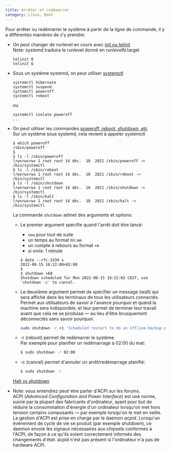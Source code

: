 ```yaml
---
title: Arrêter et redémarrer
category: Linux, Boot
---
```


Pour arrêter ou redémarrer le système à partir de la ligne de commande, il y a différentes manières de s'y prendre:

* On peut changer de runlevel en cours avec <ins>init ou telinit</ins>  
  Note: systemd traduira le runlevel donné en runlevelN.target

  ```
  telinit 0
  telinit 6
  ```

* Sous un système systemd, on peut utiliser <ins>systemctl</ins>

  ```
  systemctl hibernate
  systemctl suspend
  systemctl poweroff
  systemctl reboot
  ```

  ou

  ```
  systemctl isolate poweroff
  ...
  ```

* On peut utiliser les commandes <ins>poweroff, reboot, shutdown, etc</ins>  
  Sur un système sous systemd, cela revient à appeler systemctl

  ```
  $ which poweroff
  /sbin/poweroff
  $
  $ ls -l /sbin/poweroff
  lrwxrwxrwx 1 root root 14 déc.  10  2021 /sbin/poweroff -> /bin/systemctl
  $ ls -l /sbin/reboot
  lrwxrwxrwx 1 root root 14 déc.  10  2021 /sbin/reboot -> /bin/systemctl
  $ ls -l /sbin/shutdown
  lrwxrwxrwx 1 root root 14 déc.  10  2021 /sbin/shutdown -> /bin/systemctl
  $ ls -l /sbin/halt
  lrwxrwxrwx 1 root root 14 déc.  10  2021 /sbin/halt -> /bin/systemctl
  ```

  La commande `shutdown` admet des arguments et options:

  * Le premier argument spécifie quand l'arrêt doit être lancé:
    - `now` pour tout de suite
    - un temps au format `hh:mm`
    - un compte à rebours au format `+m`
    - si omis: 1 minute

    ```
    $ date --rfc-3339 s
    2022-08-15 18:22:00+02:00
    $
    $ shutdown +60
    Shutdown scheduled for Mon 2022-08-15 19:22:02 CEST, use 'shutdown -c' to cancel.
    ```

  * Le deuxième argument permet de spécifier un message (wall) qui sera affiché dans les terminaux de tous les utilisateurs connectés.  
    Permet aux utilisateurs de savoir à l'avance pourquoi et quand la machine sera indisponible, et leur permet de terminer leur travail avant que cela ne se produise — au lieu d'être brusquement déconnectés sans savoir pourquoi.

    ``` bash
    sudo shutdown -r +1 'Scheduled restart to do an offline-backup of our database'
    ```

  * -r (reboot) permet de redémarrer le système.  
    Par exemple pour planifier un redémarrage à 02:00 du mat:

    ``` bash
    $ sudo shutdown -r 02:00
    ```

  * -c (cancel) permet d'annuler un arrêt/redémarrage planifié:

    ``` bash
    $ sudo shutdown -c
    ```

  [Halt vs shutdown](https://unix.stackexchange.com/questions/8690/what-is-the-difference-between-halt-and-shutdown-commands/196471#196471)

* Note: vous entendrez peut⁻etre parler d'ACPI sur les forums.  
  ACPI (*Advanced Configuration and Power Interface*) est une norme, suivie par la plupart des fabricants d'ordinateur, ayant pour but de réduire la consommation d'énergie d'un ordinateur lorsqu'on met hors tension certains composants — par exemple lorsqu'on le met en veille.  
  La gestion d'ACPI est prise en charge par le daemon *acpid*. Lorsqu'un événement de cycle de vie se produit (par exemple shutdown), ce daemon envoie les signaux nécessaires aux chipsets conformes à l'ACPI, de façon à ce qu'ils soient correctement informés des changements d'état. acpid n'est pas présent si l'ordinateur n'a pas de hardware ACPI.